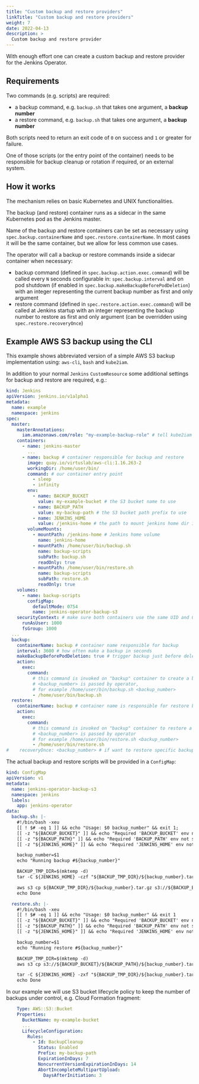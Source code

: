 ```yaml
---
title: "Custom backup and restore providers"
linkTitle: "Custom backup and restore providers"
weight: 7
date: 2022-04-13
description: >
  Custom backup and restore provider
---
```


With enough effort one can create a custom backup and restore provider 
for the Jenkins Operator.

## Requirements

Two commands (e.g. scripts) are required:

- a backup command, e.g. `backup.sh` that takes one argument, a **backup number**
- a restore command, e.g. `backup.sh` that takes one argument, a **backup number**

Both scripts need to return an exit code of `0` on success and `1` or greater for failure.

One of those scripts (or the entry point of the container) needs to be responsible
for backup cleanup or rotation if required, or an external system.

## How it works

The mechanism relies on basic Kubernetes and UNIX functionalities.

The backup (and restore) container runs as a sidecar in the same 
Kubernetes pod as the Jenkins master.

Name of the backup and restore containers can be set as necessary using 
`spec.backup.containerName` and `spec.restore.containerName`. 
In most cases it will be the same container, but we allow for less common use cases.

The operator will call a backup or restore commands inside a sidecar container when necessary:

- backup command (defined in `spec.backup.action.exec.command`) 
  will be called every `N` seconds configurable in: `spec.backup.interval`
  and on pod shutdown (if enabled in `spec.backup.makeBackupBeforePodDeletion`)
  with an integer representing the current backup number as first and only argument
- restore command (defined in `spec.restore.action.exec.command`) 
  will be called at Jenkins startup 
  with an integer representing the backup number to restore as first and only argument
  (can be overridden using `spec.restore.recoveryOnce`)

## Example AWS S3 backup using the CLI

This example shows abbreviated version of a simple AWS S3 backup implementation
using: `aws-cli`, `bash` and `kube2iam`. 

In addition to your normal `Jenkins` `CustomResource` some additional settings 
for backup and restore are required, e.g.:

```yaml
kind: Jenkins
apiVersion: jenkins.io/v1alpha1
metadata:
  name: example
  namespace: jenkins
spec:
  master:
    masterAnnotations:
      iam.amazonaws.com/role: "my-example-backup-role" # tell kube2iam where the AWS IAM role is
    containers:
      - name: jenkins-master
        ...
      - name: backup # container responsible for backup and restore
        image: quay.io/virtuslab/aws-cli:1.16.263-2
        workingDir: /home/user/bin/
        command: # our container entry point
          - sleep
          - infinity
        env:
          - name: BACKUP_BUCKET
            value: my-example-bucket # the S3 bucket name to use
          - name: BACKUP_PATH
            value: my-backup-path # the S3 bucket path prefix to use
          - name: JENKINS_HOME
            value: /jenkins-home # the path to mount jenkins home dir in the backup container
        volumeMounts:
          - mountPath: /jenkins-home # Jenkins home volume
            name: jenkins-home
          - mountPath: /home/user/bin/backup.sh
            name: backup-scripts
            subPath: backup.sh
            readOnly: true
          - mountPath: /home/user/bin/restore.sh
            name: backup-scripts
            subPath: restore.sh
            readOnly: true
    volumes:
      - name: backup-scripts
        configMap:
          defaultMode: 0754
          name: jenkins-operator-backup-s3
    securityContext: # make sure both containers use the same UID and GUID
      runAsUser: 1000
      fsGroup: 1000
  ...
  backup:
    containerName: backup # container name responsible for backup
    interval: 3600 # how often make a backup in seconds
    makeBackupBeforePodDeletion: true # trigger backup just before deleting the pod
    action:
      exec:
        command:
          # this command is invoked on "backup" container to create a backup,
          # <backup_number> is passed by operator,
          # for example /home/user/bin/backup.sh <backup_number>
          - /home/user/bin/backup.sh
  restore:
    containerName: backup # container name is responsible for restore backup
    action:
      exec:
        command:
          # this command is invoked on "backup" container to restore a backup,
          # <backup_number> is passed by operator
          # for example /home/user/bin/restore.sh <backup_number>
          - /home/user/bin/restore.sh
#    recoveryOnce: <backup_number> # if want to restore specific backup configure this field and then Jenkins will be restarted and desired backup will be restored
```

The actual backup and restore scripts will be provided in a `ConfigMap`:

```yaml
kind: ConfigMap
apiVersion: v1
metadata:
  name: jenkins-operator-backup-s3
  namespace: jenkins
  labels:
    app: jenkins-operator
data:
  backup.sh: |-
    #!/bin/bash -xeu
    [[ ! $# -eq 1 ]] && echo "Usage: $0 backup_number" && exit 1;
    [[ -z "${BACKUP_BUCKET}" ]] && echo "Required 'BACKUP_BUCKET' env not set" && exit 1;
    [[ -z "${BACKUP_PATH}" ]] && echo "Required 'BACKUP_PATH' env not set" && exit 1;
    [[ -z "${JENKINS_HOME}" ]] && echo "Required 'JENKINS_HOME' env not set" && exit 1;

    backup_number=$1
    echo "Running backup #${backup_number}"

    BACKUP_TMP_DIR=$(mktemp -d)
    tar -C ${JENKINS_HOME} -czf "${BACKUP_TMP_DIR}/${backup_number}.tar.gz" --exclude jobs/*/workspace* -c jobs && \

    aws s3 cp ${BACKUP_TMP_DIR}/${backup_number}.tar.gz s3://${BACKUP_BUCKET}/${BACKUP_PATH}/${backup_number}.tar.gz
    echo Done

  restore.sh: |-
    #!/bin/bash -xeu
    [[ ! $# -eq 1 ]] && echo "Usage: $0 backup_number" && exit 1
    [[ -z "${BACKUP_BUCKET}" ]] && echo "Required 'BACKUP_BUCKET' env not set" && exit 1;
    [[ -z "${BACKUP_PATH}" ]] && echo "Required 'BACKUP_PATH' env not set" && exit 1;
    [[ -z "${JENKINS_HOME}" ]] && echo "Required 'JENKINS_HOME' env not set" && exit 1;

    backup_number=$1
    echo "Running restore #${backup_number}"

    BACKUP_TMP_DIR=$(mktemp -d)
    aws s3 cp s3://${BACKUP_BUCKET}/${BACKUP_PATH}/${backup_number}.tar.gz ${BACKUP_TMP_DIR}/${backup_number}.tar.gz

    tar -C ${JENKINS_HOME} -zxf "${BACKUP_TMP_DIR}/${backup_number}.tar.gz"
    echo Done
```

In our example we will use S3 bucket lifecycle policy to keep
the number of backups under control, e.g. Cloud Formation fragment:
```yaml
    Type: AWS::S3::Bucket
    Properties:
      BucketName: my-example-bucket
      ...
      LifecycleConfiguration:
        Rules:
          - Id: BackupCleanup
            Status: Enabled
            Prefix: my-backup-path
            ExpirationInDays: 7
            NoncurrentVersionExpirationInDays: 14
            AbortIncompleteMultipartUpload:
              DaysAfterInitiation: 3
```
